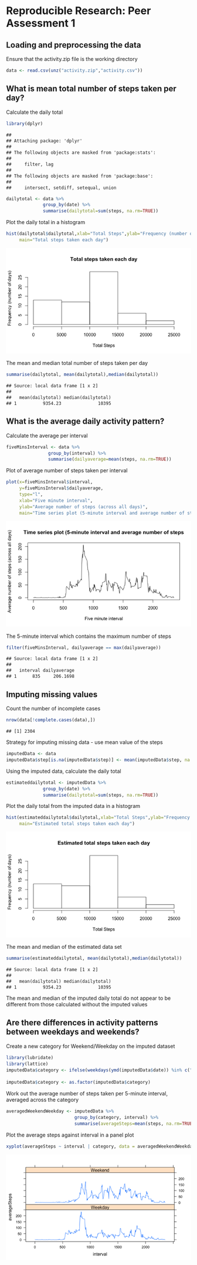 # Reproducible Research: Peer Assessment 1


## Loading and preprocessing the data
Ensure that the activity.zip file is the working directory

```r
data <- read.csv(unz("activity.zip","activity.csv"))
```
## What is mean total number of steps taken per day?

Calculate the daily total

```r
library(dplyr)
```

```
## 
## Attaching package: 'dplyr'
## 
## The following objects are masked from 'package:stats':
## 
##     filter, lag
## 
## The following objects are masked from 'package:base':
## 
##     intersect, setdiff, setequal, union
```

```r
dailytotal <- data %>%
              group_by(date) %>%
              summarise(dailytotal=sum(steps, na.rm=TRUE))
```

Plot the daily total in a histogram

```r
hist(dailytotal$dailytotal,xlab="Total Steps",ylab="Frequency (number of days)",
     main="Total steps taken each day")
```

![](./PA1_template_files/figure-html/figure1-1.png) 

The mean and median total number of steps taken per day

```r
summarise(dailytotal, mean(dailytotal),median(dailytotal))
```

```
## Source: local data frame [1 x 2]
## 
##   mean(dailytotal) median(dailytotal)
## 1          9354.23              10395
```

## What is the average daily activity pattern?

Calculate the average per interval

```r
fiveMinsInterval <- data %>%
                group_by(interval) %>%
                summarise(dailyaverage=mean(steps, na.rm=TRUE))
```

Plot of average number of steps taken per interval

```r
plot(x=fiveMinsInterval$interval,
     y=fiveMinsInterval$dailyaverage, 
     type="l",
     xlab="Five minute interval",
     ylab="Average number of steps (across all days)",
     main="Time series plot (5-minute interval and average number of steps")
```

![](./PA1_template_files/figure-html/figure2-1.png) 

The 5-minute interval which contains the maximum number of steps

```r
filter(fiveMinsInterval, dailyaverage == max(dailyaverage))
```

```
## Source: local data frame [1 x 2]
## 
##   interval dailyaverage
## 1      835     206.1698
```

## Imputing missing values

Count the number of incomplete cases

```r
nrow(data[!complete.cases(data),])
```

```
## [1] 2304
```

Strategy for imputing missing data - use mean value of the steps 

```r
imputedData <- data
imputedData$step[is.na(imputedData$step)] <- mean(imputedData$step, na.rm = TRUE)
```

Using the imputed data, calculate the daily total

```r
estimateddailytotal <- imputedData %>%
              group_by(date) %>%
              summarise(dailytotal=sum(steps, na.rm=TRUE))
```

Plot the daily total from the imputed data in a histogram

```r
hist(estimateddailytotal$dailytotal,xlab="Total Steps",ylab="Frequency (number of days)",
     main="Estimated total steps taken each day")
```

![](./PA1_template_files/figure-html/figure3-1.png) 

The mean and median of the estimated data set

```r
summarise(estimateddailytotal, mean(dailytotal),median(dailytotal))
```

```
## Source: local data frame [1 x 2]
## 
##   mean(dailytotal) median(dailytotal)
## 1          9354.23              10395
```

The mean and median of the imputed daily total do not appear to be different from those calculated without the imputed values

## Are there differences in activity patterns between weekdays and weekends?

Create a new category for Weekend/Weekday on the imputed dataset

```r
library(lubridate)
library(lattice)
imputedData$category <- ifelse(weekdays(ymd(imputedData$date)) %in% c("Sunday","Saturday"), "Weekend","Weekday")

imputedData$category <- as.factor(imputedData$category)
```

Work out the average number of steps taken per 5-minute interval, averaged across the category

```r
averagedWeekendWeekday <- imputedData %>%
                          group_by(category, interval) %>%
                          summarise(averageSteps=mean(steps, na.rm=TRUE))
```

Plot the average steps against interval in a panel plot

```r
xyplot(averageSteps ~ interval | category, data = averagedWeekendWeekday, layout = c(1,2), type="l")
```

![](./PA1_template_files/figure-html/figure4-1.png) 
